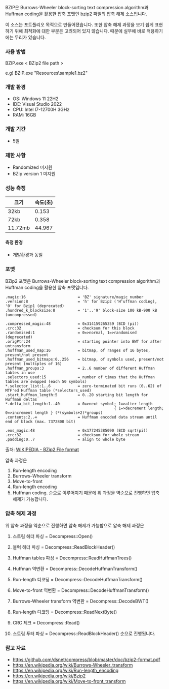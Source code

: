 BZIP은 Burrows-Wheeler block-sorting text compression algorithm과 Huffman coding을 활용한 압축 포맷인 bzip2 파일의 압축 해제 소스입니다.

이 소스는 포트폴리오 목적으로 만들어졌습니다. 
또한 압축 해제 과정을 보기 쉽게 표현하기 위해 최적화에 대한 부분은 고려되어 있지 않습니다. 때문에 실무에 바로 적용하기에는 무리가 있습니다.

### 사용 방법
BZIP.exe < BZip2 file path >

e.g) BZIP.exe "Resources\sample1.bz2"

### 개발 환경
- OS: Windows 11 22H2
- IDE: Visual Studio 2022
- CPU: Intel I7-12700H 3GHz
- RAM: 16GB

### 개발 기간
- 5일

### 제한 사항
- Randomized 미지원
- BZip version 1 미지원

### 성능 측정
| 크기    | 속도(초) |
| ------- | -------- |
| 32kb    | 0.153    |
| 72kb    | 0.358     |
| 11.72mb | 44.967   |

#### 측정 환경
- 개발환경과 동일

### 포맷 

BZip2 포맷은 Burrows-Wheeler block-sorting text compression algorithm과 Huffman coding을 활용한 압축 포맷입니다. 


```
.magic:16                       = 'BZ' signature/magic number
.version:8                      = 'h' for Bzip2 ('H'uffman coding), '0' for Bzip1 (deprecated)
.hundred_k_blocksize:8          = '1'..'9' block-size 100 kB-900 kB (uncompressed)

.compressed_magic:48            = 0x314159265359 (BCD (pi))
.crc:32                         = checksum for this block
.randomised:1                   = 0=>normal, 1=>randomised (deprecated)
.origPtr:24                     = starting pointer into BWT for after untransform
.huffman_used_map:16            = bitmap, of ranges of 16 bytes, present/not present
.huffman_used_bitmaps:0..256    = bitmap, of symbols used, present/not present (multiples of 16)
.huffman_groups:3               = 2..6 number of different Huffman tables in use
.selectors_used:15              = number of times that the Huffman tables are swapped (each 50 symbols)
*.selector_list:1..6            = zero-terminated bit runs (0..62) of MTF'ed Huffman table (*selectors_used)
.start_huffman_length:5         = 0..20 starting bit length for Huffman deltas
*.delta_bit_length:1..40        = 0=>next symbol; 1=>alter length
                                                { 1=>decrement length;  0=>increment length } (*(symbols+2)*groups)
.contents:2..∞                  = Huffman encoded data stream until end of block (max. 7372800 bit)

.eos_magic:48                   = 0x177245385090 (BCD sqrt(pi))
.crc:32                         = checksum for whole stream
.padding:0..7                   = align to whole byte
```
출처: [WIKIPEDIA - BZip2 File format](https://en.wikipedia.org/wiki/Bzip2#File_format)


압축 과정은
1. Run-length encoding
2. Burrows–Wheeler transform
3. Move-to-front
4. Run-length encoding
5. Huffman coding.
순으로 이루어지기 때문에 위 과정을 역순으로 진행하면 압축 해제가 가능합니다.


### 압축 해제 과정
위 압축 과정을 역순으로 진행하면 압축 해제가 가능함으로 압축 해제 과정은
1. 스트림 헤더 파싱                                       = Decompress::Open()
   
2. 블럭 헤더 파싱                                         = Decompress::ReadBlockHeader()
3. Huffman tables 파싱                                   = Decompress::ReadHuffmanTrees()
4. Huffman 역변환                                        = Decompress::DecodeHuffmanTransform()
5. Run-length 디코딩                                     = Decompress::DecodeHuffmanTransform()
6. Move-to-front 역변환                                  = Decompress::DecodeHuffmanTransform()
7. Burrows-Wheeler transform 역변환                      = Decompress::DecodeBWT()
8. Run-length 디코딩                                     = Decompress::ReadNextByte()
9. CRC 체크                                              = Decompress::Read()
   
10. 스트림 푸터 파싱                                      = Decompress::ReadBlockHeader()
순으로 진행됩니다.



### 참고 자료
- https://github.com/dsnet/compress/blob/master/doc/bzip2-format.pdf
- https://en.wikipedia.org/wiki/Burrows-Wheeler_transform
- https://en.wikipedia.org/wiki/Run-length_encoding
- https://en.wikipedia.org/wiki/Bzip2
- https://en.wikipedia.org/wiki/Move-to-front_transform
